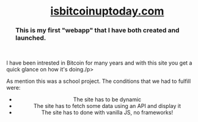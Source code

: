<div id="user-content-toc">
  <ul align="center" style="list-style: none;">
   <summary>
      <h1><a href src="www.isbitcoinuptoday.com">isbitcoinuptoday.com</a></h1>
   </summary>
    </ul>
</div>


<div id="user-content-toc">
  <ul  style="list-style: none;">
   <summary>
      <h3>This is my first "webapp" that I have both created and launched.</h3>
   </summary>
    </ul>
</div>
<br>
<p>I have been intrested in Bitcoin for many years and with this site you get a quick glance on how it's doing./p>
 
<p>As mention this was a school project. The conditions that we had to fulfill were:</p>
<div id="user-content-toc">
  <ul align="center" style="list-style-type: disc;">
   <summary>
     

<li>The site has to be dynamic</li>
<li>The site has to fetch some data using an API and display it</li>
<li>The site has to done with vanilla JS, no frameworks! </li>


   </summary>
    </ul>

</div>

